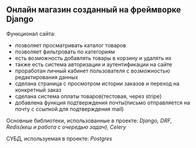 ## Онлайн магазин созданный на фреймворке Django

Функционал сайта:
- позволяет просматривать каталог товаров
- позволяет фильтровать по категориям
- есть возможность добавлять товары в корзину и удалять их
- также есть система авторизации и аутентификации на сайте
- проработан личный кабинет пользователя с возможностью редактирования данных
- сделана страница с просмотром истории заказов и переход на конкретный заказ
- сделана система оплаты товаров(тестовая, через stripe)
- добавлена функция подтверждения почты(письмо отправляется на почту с ссылкой для подтверждения mail)

Основные библиотеки, использованные в проекте: 
*Django, DRF, Redis(кеш и работа с очередью задач), Celery*

СУБД, используемая в проекте: 
*Postgres*
